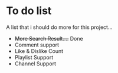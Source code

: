 # To do list
A list that i should do more for this project...

- ~~More Search Result....~~ Done
- Comment support
- Like & Dislike Count 
- Playlist Support
- Channel Support
